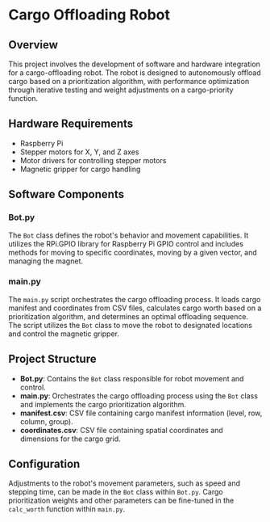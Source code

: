 # Cargo Offloading Robot

## Overview

This project involves the development of software and hardware integration for a cargo-offloading robot. The robot is designed to autonomously offload cargo based on a prioritization algorithm, with performance optimization through iterative testing and weight adjustments on a cargo-priority function.

## Hardware Requirements

- Raspberry Pi
- Stepper motors for X, Y, and Z axes
- Motor drivers for controlling stepper motors
- Magnetic gripper for cargo handling

## Software Components

### Bot.py

The `Bot` class defines the robot's behavior and movement capabilities. It utilizes the RPi.GPIO library for Raspberry Pi GPIO control and includes methods for moving to specific coordinates, moving by a given vector, and managing the magnet.

### main.py

The `main.py` script orchestrates the cargo offloading process. It loads cargo manifest and coordinates from CSV files, calculates cargo worth based on a prioritization algorithm, and determines an optimal offloading sequence. The script utilizes the `Bot` class to move the robot to designated locations and control the magnetic gripper.

## Project Structure

- **Bot.py**: Contains the `Bot` class responsible for robot movement and control.
- **main.py**: Orchestrates the cargo offloading process using the `Bot` class and implements the cargo prioritization algorithm.
- **manifest.csv**: CSV file containing cargo manifest information (level, row, column, group).
- **coordinates.csv**: CSV file containing spatial coordinates and dimensions for the cargo grid.

## Configuration

Adjustments to the robot's movement parameters, such as speed and stepping time, can be made in the `Bot` class within `Bot.py`. Cargo prioritization weights and other parameters can be fine-tuned in the `calc_worth` function within `main.py`.
